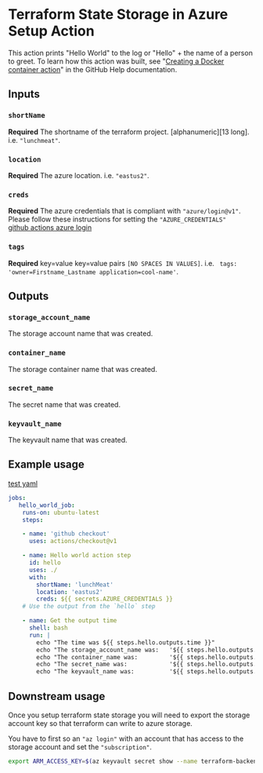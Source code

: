 # Terraform State Storage in Azure Setup Action

This action prints "Hello World" to the log or "Hello" + the name of a person to greet. To learn how this action was built, see "[Creating a Docker container action](https://help.github.com/en/articles/creating-a-docker-container-action)" in the GitHub Help documentation.

## Inputs

### `shortName`

**Required** The shortname of the terraform project.  [alphanumeric][13 long]. i.e.  `"lunchmeat"`.

### `location`

**Required** The azure location. i.e.  `"eastus2"`.

### `creds`  

**Required** The azure credentials that is compliant with `"azure/login@v1"`.
Please follow these instructions for setting the `"AZURE_CREDENTIALS"`  
[github actions azure login](https://github.com/Azure/login)  

### `tags`

**Required** key=value key=value pairs ```[NO SPACES IN VALUES]```.   i.e.  ``` tags: 'owner=Firstname_Lastname application=cool-name'```.


## Outputs

### `storage_account_name`

The storage account name that was created.

### `container_name`

The storage container name that was created.

### `secret_name`

The secret name that was created.

### `keyvault_name`

The keyvault name that was created.
    
    
## Example usage

[test yaml](.github/workflows/test.yml)  

```yaml
jobs:
   hello_world_job:
    runs-on: ubuntu-latest
    steps:

    - name: 'github checkout'
      uses: actions/checkout@v1

    - name: Hello world action step
      id: hello
      uses: ./
      with:
        shortName: 'lunchMeat'
        location: 'eastus2'
        creds: ${{ secrets.AZURE_CREDENTIALS }}
    # Use the output from the `hello` step

    - name: Get the output time
      shell: bash
      run: |
        echo "The time was ${{ steps.hello.outputs.time }}"
        echo "The storage_account_name was:   '${{ steps.hello.outputs.storage_account_name }}'"
        echo "The container_name was:         '${{ steps.hello.outputs.container_name }}'"
        echo "The secret_name was:            '${{ steps.hello.outputs.secret_name }}'"
        echo "The keyvault_name was:          '${{ steps.hello.outputs.keyvault_name }}'"
```

## Downstream usage
Once you setup terraform state storage you will need to export the storage account key so that terraform can write to azure storage.  

You have to first so an `"az login"` with an account that has access to the storage account and set the `"subscription"`.  

```bash
export ARM_ACCESS_KEY=$(az keyvault secret show --name terraform-backend-key --vault-name kv-tf-<short-name> --query value -o tsv)
```
